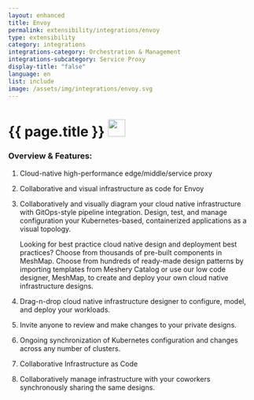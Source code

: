 ```yaml
---
layout: enhanced
title: Envoy
permalink: extensibility/integrations/envoy
type: extensibility
category: integrations
integrations-category: Orchestration & Management
integrations-subcategory: Service Proxy
display-title: "false"
language: en
list: include
image: /assets/img/integrations/envoy.svg
---
```


<h1>{{ page.title }} <img src="{{ page.image }}" style="width: 35px; height: 35px;" /></h1>


<!-- This needs replaced with the Category property, not the sub-category.
 #### About: Cloud-native high-performance edge/middle/service proxy -->

### Overview & Features:

1. Cloud-native high-performance edge/middle/service proxy

2. Collaborative and visual infrastructure as code for Envoy

4. 
    Collaboratively and visually diagram your cloud native infrastructure with GitOps-style pipeline integration. Design, test, and manage configuration your Kubernetes-based, containerized applications as a visual topology.



    Looking for best practice cloud native design and deployment best practices? Choose from thousands of pre-built components in MeshMap. Choose from hundreds of ready-made design patterns by importing templates from Meshery Catalog or use our low code designer, MeshMap, to create and deploy your own cloud native infrastructure designs.



5. Drag-n-drop cloud native infrastructure designer to configure, model, and deploy your workloads.

6. Invite anyone to review and make changes to your private designs.

7. Ongoing synchronization of Kubernetes configuration and changes across any number of clusters.

8. Collaborative Infrastructure as Code

9. Collaboratively manage infrastructure with your coworkers synchronously sharing the same designs.

